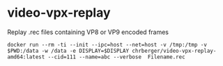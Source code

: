 # video-vpx-replay
Replay .rec files containing VP8 or VP9 encoded frames

```
docker run --rm -ti --init --ipc=host --net=host -v /tmp:/tmp -v $PWD:/data -w /data -e DISPLAY=$DISPLAY chrberger/video-vpx-replay-amd64:latest --cid=111 --name=abc --verbose  Filename.rec
```
